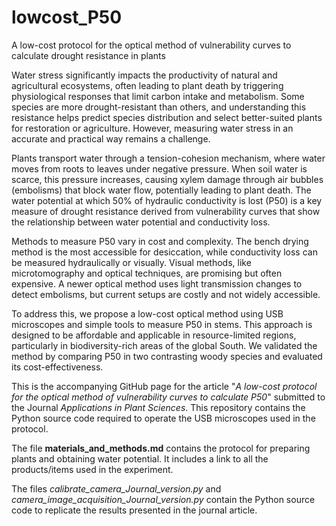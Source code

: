 # lowcost_P50
A low-cost protocol for the optical method of vulnerability curves to calculate drought resistance in plants

Water stress significantly impacts the productivity of natural and agricultural ecosystems, often leading to plant death by triggering physiological responses that limit carbon intake and metabolism. Some species are more drought-resistant than others, and understanding this resistance helps predict species distribution and select better-suited plants for restoration or agriculture. However, measuring water stress in an accurate and practical way remains a challenge.

Plants transport water through a tension-cohesion mechanism, where water moves from roots to leaves under negative pressure. When soil water is scarce, this pressure increases, causing xylem damage through air bubbles (embolisms) that block water flow, potentially leading to plant death. The water potential at which 50% of hydraulic conductivity is lost (P50) is a key measure of drought resistance derived from vulnerability curves that show the relationship between water potential and conductivity loss.

Methods to measure P50 vary in cost and complexity. The bench drying method is the most accessible for desiccation, while conductivity loss can be measured hydraulically or visually. Visual methods, like microtomography and optical techniques, are promising but often expensive. A newer optical method uses light transmission changes to detect embolisms, but current setups are costly and not widely accessible.

To address this, we propose a low-cost optical method using USB microscopes and simple tools to measure P50 in stems. This approach is designed to be affordable and applicable in resource-limited regions, particularly in biodiversity-rich areas of the global South. We validated the method by comparing P50 in two contrasting woody species and evaluated its cost-effectiveness.

This is the accompanying GitHub page for the article "*A low-cost protocol for the optical method of vulnerability curves to calculate P50*" submitted to the Journal *Applications in Plant Sciences*. This repository contains the Python source code required to operate the USB microscopes used in the protocol.

The file **materials_and_methods.md** contains the protocol for preparing plants and obtaining water potential. It includes a link to all the products/items used in the experiment.

The files *calibrate_camera_Journal_version.py* and *camera_image_acquisition_Journal_version.py* contain the Python source code to replicate the results presented in the journal article.
